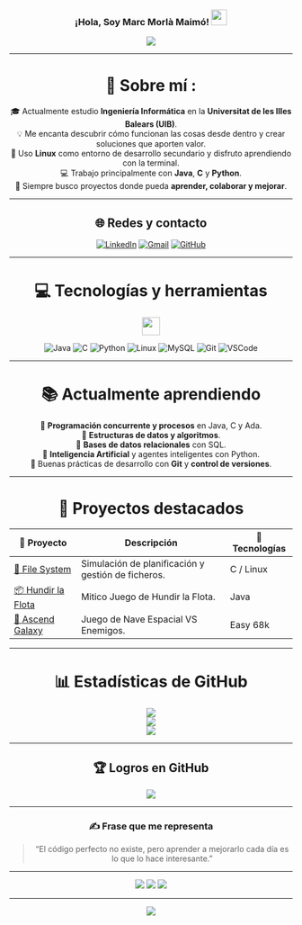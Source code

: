 <h3 align="center">
  ¡Hola, Soy Marc Morlà Maimó</strong>!
  <img src="https://media.giphy.com/media/hvRJCLFzcasrR4ia7z/giphy.gif" width="28">
</h3>


<p align="center">
  <a href="https://github.com/marcmorlaaa">
    <img src="https://readme-typing-svg.herokuapp.com?color=%2336BCF7&center=true&vCenter=true&lines=Hola%2C+bienvenido+a+mi+perfil;Soy+Marc+Morla+Maimó;Estudiante+de+Ingeniería+Informática;Apasionado+por+la+IA+y+la+programación;Amante+del+café+☕">
  </a>
</p>

---

<div align="center">

# 💫 Sobre mí :
🎓 Actualmente estudio **Ingeniería Informática** en la **Universitat de les Illes Balears (UIB)**.  
💡 Me encanta descubrir cómo funcionan las cosas desde dentro y crear soluciones que aporten valor.  
🐧 Uso **Linux** como entorno de desarrollo secundario y disfruto aprendiendo con la terminal.  
💻 Trabajo principalmente con **Java**, **C** y **Python**.  
🚀 Siempre busco proyectos donde pueda **aprender, colaborar y mejorar**.

---

## 🌐 Redes y contacto

[![LinkedIn](https://img.shields.io/badge/LinkedIn-%230077B5.svg?logo=linkedin&logoColor=white)](https://www.linkedin.com/in/marc-morla-maimó) 
[![Gmail](https://img.shields.io/badge/Correo-D14836?logo=gmail&logoColor=white)](mailto:marcmorlamaimo@gmail.com)
[![GitHub](https://img.shields.io/badge/GitHub-000000?logo=github&logoColor=white)](https://github.com/marcmorlaaa)

---

# 💻 Tecnologías y herramientas
<img src = "https://media2.giphy.com/media/QssGEmpkyEOhBCb7e1/giphy.gif?cid=ecf05e47a0n3gi1bfqntqmob8g9aid1oyj2wr3ds3mg700bl&rid=giphy.gif" width = 32px>  

![Java](https://img.shields.io/badge/Java-%23ED8B00.svg?style=for-the-badge&logo=openjdk&logoColor=white) 
![C](https://img.shields.io/badge/C-00599C.svg?style=for-the-badge&logo=c&logoColor=white) 
![Python](https://img.shields.io/badge/Python-3670A0?style=for-the-badge&logo=python&logoColor=ffdd54) 
![Linux](https://img.shields.io/badge/Linux-FCC624?style=for-the-badge&logo=linux&logoColor=black)
![MySQL](https://img.shields.io/badge/MySQL-005C84?style=for-the-badge&logo=mysql&logoColor=white)
![Git](https://img.shields.io/badge/Git-%23F05033.svg?style=for-the-badge&logo=git&logoColor=white)
![VSCode](https://img.shields.io/badge/VSCode-007ACC.svg?style=for-the-badge&logo=visual-studio-code&logoColor=white)

---

# 📚 Actualmente aprendiendo

🔹 **Programación concurrente y procesos** en Java, C y Ada.  
🔹 **Estructuras de datos y algoritmos**.  
🔹 **Bases de datos relacionales** con SQL.  
🔹 **Inteligencia Artificial** y agentes inteligentes con Python.  
🔹 Buenas prácticas de desarrollo con **Git** y **control de versiones**.

---

# 🧩 Proyectos destacados

| 🚀 Proyecto | Descripción | 🧰 Tecnologías |
|--------------|-------------|----------------|
| [💾 File System](https://github.com/marcmorlaaa) | Simulación de planificación y gestión de ficheros. | C / Linux |
| [📦 Hundir la Flota](https://github.com/marcmorlaaa) | Mitico Juego de Hundir la Flota. | Java |
| [🤖 Ascend Galaxy](https://github.com/marcmorlaaa) | Juego de Nave Espacial VS Enemigos. | Easy 68k |

---

# 📊 Estadísticas de GitHub

![](https://github-readme-stats.vercel.app/api?username=marcmorlaaa&theme=tokyonight&hide_border=false&include_all_commits=true&count_private=true)<br/>
![](https://github-readme-streak-stats.herokuapp.com/?user=marcmorlaaa&theme=tokyonight&hide_border=false)<br/>
![](https://github-readme-stats.vercel.app/api/top-langs/?username=marcmorlaaa&theme=tokyonight&hide_border=false&layout=compact)

---

## 🏆 Logros en GitHub
![](https://github-profile-trophy.vercel.app/?username=marcmorlaaa&theme=tokyonight&no-frame=false&no-bg=false&margin-w=4)

---

### ✍️ Frase que me representa
> “El código perfecto no existe, pero aprender a mejorarlo cada día es lo que lo hace interesante.”

---

![](https://forthebadge.com/images/badges/powered-by-coffee.svg)
![](https://forthebadge.com/images/badges/built-with-love.svg)
![](https://forthebadge.com/images/badges/uses-brains.svg)

---

![](https://komarev.com/ghpvc/?username=marcmorlaaa&label=Visitas+al+perfil&color=blue)

</div>
